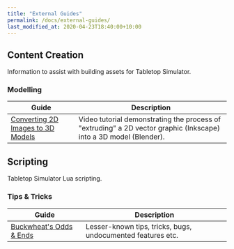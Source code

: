 ```yaml
---
title: "External Guides"
permalink: /docs/external-guides/
last_modified_at: 2020-04-23T18:40:00+10:00
---
```


## Content Creation

Information to assist with building assets for Tabletop Simulator.

### Modelling

| Guide | Description |
| --- | --- |
| [Converting 2D Images to 3D Models](https://www.youtube.com/watch?v=ows2QTiMRPg) | Video tutorial demonstrating the process of "extruding" a 2D vector graphic (Inkscape) into a 3D model (Blender). |

## Scripting

Tabletop Simulator Lua scripting.

### Tips & Tricks

| Guide | Description |
| --- | --- |
| [Buckwheat's Odds & Ends](https://steamcommunity.com/sharedfiles/filedetails/?id=2036657795) | Lesser-known tips, tricks, bugs, undocumented features etc. |
